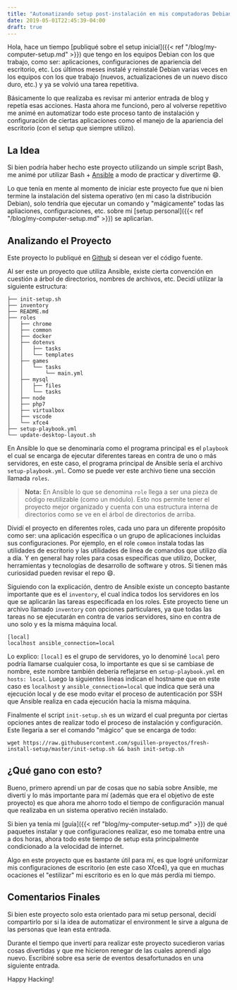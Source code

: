 ```yaml
---
title: "Automatizando setup post-instalación en mis computadoras Debian"
date: 2019-05-01T22:45:39-04:00
draft: true
---
```


Hola, hace un tiempo [publiqué sobre el setup inicial]({{< ref "/blog/my-computer-setup.md" >}}) que tengo en los equipos Debian con los que trabajo, como ser: aplicaciones, configuraciones de apariencia del escritorio, etc. Los últimos meses instalé y reinstalé Debian varias veces en los equipos con los que trabajo (nuevos, actualizaciones de un nuevo disco duro, etc.) y ya se volvió una tarea repetitiva.

Básicamente lo que realizaba es revisar mi anterior entrada de blog y repetía esas acciones. Hasta ahora me funcionó, pero al volverse repetitivo me animé en automatizar todo este proceso tanto de instalación y configuración de ciertas aplicaciones como el manejo de la apariencia del escritorio (con el setup que siempre utilizo).


## La Idea
Si bien podría haber hecho este proyecto utilizando un simple script Bash, me animé por utilizar Bash + [Ansible](https://docs.ansible.com/) a modo de practicar y divertirme :smile:.

Lo que tenía en mente al momento de iniciar este proyecto fue que ni bien termine la instalación del sistema operativo (en mi caso la distribución Debian), solo tendría que ejecutar un comando y "mágicamente" todas las apliaciones, configuraciones, etc. sobre mi [setup personal]({{< ref "/blog/my-computer-setup.md" >}}) se aplicarían.

## Analizando el Proyecto
Este proyecto lo publiqué en [Github](https://github.com/sguillen-proyectos/fresh-install-setup/) si desean ver el código fuente.

Al ser este un proyecto que utiliza Ansible, existe cierta convención en cuestión a árbol de directorios, nombres de archivos, etc. Decidí utilizar la siguiente estructura:

```
├── init-setup.sh
├── inventory
├── README.md
├── roles
│   ├── chrome
│   ├── common
│   ├── docker
│   ├── dotenvs
│   │   ├── tasks
│   │   └── templates
│   ├── games
│   │   └── tasks
│   │       └── main.yml
│   ├── mysql
│   │   ├── files
│   │   └── tasks
│   ├── node
│   ├── php7
│   ├── virtualbox
│   ├── vscode
│   └── xfce4
├── setup-playbook.yml
└── update-desktop-layout.sh
```

En Ansible lo que se denominaría como el programa principal es el `playbook` el cual se encarga de ejecutar diferentes tareas en contra de uno o más servidores, en este caso, el programa principal de Ansible sería el archivo `setup-playbook.yml`. Como se puede ver este archivo tiene una sección llamada `roles`.

> **Nota:** En Ansible lo que se denomina `role` llega a ser una pieza de código reutilizable (como un módulo). Esto nos permite tener el proyecto mejor organizado y cuenta con una estructura interna de directorios como se ve en el árbol de directorios de arriba.

Dividí el proyecto en diferentes roles, cada uno para un diferente propósito como ser: una aplicación específica o un grupo de aplicaciones incluidas sus configuraciones. Por ejemplo, en el role `common` instala todas las utilidades de escritorio y las utilidades de línea de comandos que utilizo día a día. Y en general hay roles para cosas específicas que utilizo, Docker, herramientas y tecnologías de desarrollo de software y otros. Si tienen más curiosidad pueden revisar el repo :smile:.

Siguiendo con la explicación, dentro de Ansible existe un concepto bastante importante que es el `inventory`, el cual indica todos los servidores en los que se aplicarán las tareas especificada en los roles. Este proyecto tiene un archivo llamado `inventory` con opciones particulares, ya que todas las tareas no se ejecutarán en contra de varios servidores, sino en contra de uno solo y es la misma máquina local.

```
[local]
localhost ansible_connection=local
```

Lo explico: `[local]` es el grupo de servidores, yo lo denominé `local` pero podría llamarse cualquier cosa, lo importante es que si se cambiase de nombre, este nombre también debería reflejarse en `setup-playbook.yml` en `hosts: local`. Luego la siguientes líneas indican el hostname que en este caso es `localhost` y `ansible_connection=local` que indica que será una ejecución local y de ese modo evitar el proceso de autenticación por SSH que Ansible realiza en cada ejecución hacia la misma máquina.

Finalmente el script `init-setup.sh` es un wizard el cual pregunta por ciertas opciones antes de realizar todo el proceso de instalación y configuración. Este llegaría a ser el comando "mágico" que se encarga de todo:

```
wget https://raw.githubusercontent.com/sguillen-proyectos/fresh-install-setup/master/init-setup.sh && bash init-setup.sh
```

## ¿Qué gano con esto?
Bueno, primero aprendí un par de cosas que no sabía sobre Ansible, me divertí y lo más importante para mí (además que era el objetivo de este proyecto) es que ahora me ahorro todo el tiempo de configuración manual que realizaba en un sistema operativo recién instalado.

Si bien ya tenía mi [guía]({{< ref "blog/my-computer-setup.md" >}}) de qué paquetes instalar y que configuraciones realizar, eso me tomaba entre una a dos horas, ahora todo este tiempo de setup esta principalmente condicionado a la velocidad de internet.

Algo en este proyecto que es bastante útil para mí, es que logré uniformizar mis configuraciones de escritorio (en este caso Xfce4), ya que en muchas ocaciones el "estilizar" mi escritorio es en lo que más perdía mi tiempo.

## Comentarios Finales
Si bien este proyecto solo esta orientado para mi setup personal, decidí compartirlo por si la idea de automatizar el environment le sirve a alguna de las personas que lean esta entrada.

Durante el tiempo que invertí para realizar este proyecto sucedieron varias cosas divertidas y que me hicieron renegar de las cuales aprendí algo nuevo. Escribiré sobre esa serie de eventos desafortunados en una siguiente entrada.

Happy Hacking!
